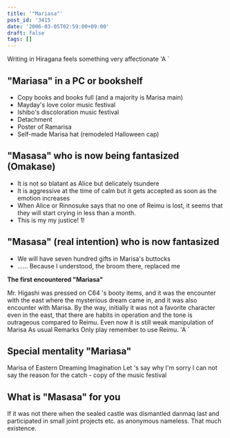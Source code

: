 ```yaml
---
title: '"Mariasa"'
post_id: '3415'
date: '2006-03-05T02:59:00+09:00'
draft: false
tags: []
---
```


Writing in Hiragana feels something very affectionate 'A `

## "Mariasa" in a PC or bookshelf

*   Copy books and books full (and a majority is Marisa main)
*   Mayday's love color music festival
*   Ishibo's discoloration music festival
*   Detachment
*   Poster of Ramarisa
*   Self-made Marisa hat (remodeled Halloween cap)

## "Masasa" who is now being fantasized (Omakase)

*   It is not so blatant as Alice but delicately tsundere
*   It is aggressive at the time of calm but it gets accepted as soon as the emotion increases
*   When Alice or Rinnosuke says that no one of Reimu is lost, it seems that they will start crying in less than a month.
*   This is my my justice! 1!

## "Masasa" (real intention) who is now fantasized

*   We will have seven hundred gifts in Marisa's buttocks
*   ...... Because I understood, the broom there, replaced me

**The first encountered "Mariasa"**

Mr. Higashi was pressed on C64 's booty items, and it was the encounter with the east where the mysterious dream came in, and it was also encounter with Marisa. By the way, initially it was not a favorite character even in the east, that there are habits in operation and the tone is outrageous compared to Reimu. Even now it is still weak manipulation of Marisa As usual Remarks Only play remember to use Reimu. 'A `

## Special mentality "Mariasa"

Marisa of Eastern Dreaming Imagination Let 's say why I'm sorry I can not say the reason for the catch - copy of the music festival

## What is "Masasa" for you

If it was not there when the sealed castle was dismantled danmaq last and participated in small joint projects etc. as anonymous nameless. That much existence.